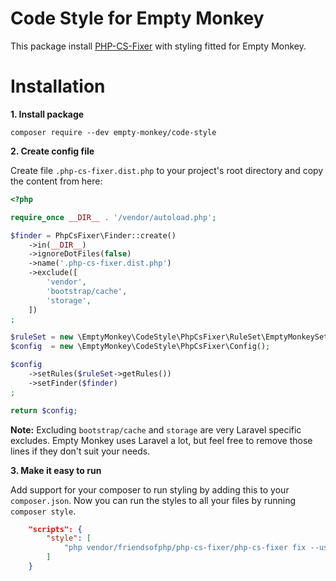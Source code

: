 # Code Style for Empty Monkey

This package install [PHP-CS-Fixer](https://github.com/FriendsOfPHP/PHP-CS-Fixer) with styling fitted for Empty Monkey.

# Installation

**1. Install package**

`composer require --dev empty-monkey/code-style`

**2. Create config file**

Create file `.php-cs-fixer.dist.php` to your project's root directory and copy the content from here:

```php
<?php

require_once __DIR__ . '/vendor/autoload.php';

$finder = PhpCsFixer\Finder::create()
    ->in(__DIR__)
    ->ignoreDotFiles(false)
    ->name('.php-cs-fixer.dist.php')
    ->exclude([
        'vendor',
        'bootstrap/cache',
        'storage',
    ])
;

$ruleSet = new \EmptyMonkey\CodeStyle\PhpCsFixer\RuleSet\EmptyMonkeySet();
$config  = new \EmptyMonkey\CodeStyle\PhpCsFixer\Config();

$config
    ->setRules($ruleSet->getRules())
    ->setFinder($finder)
;

return $config;
```

**Note:** Excluding `bootstrap/cache` and `storage` are very Laravel specific excludes. Empty Monkey uses Laravel a lot, but feel free to remove those lines if they don't suit your needs.

**3. Make it easy to run**

Add support for your composer to run styling by adding this to your `composer.json`. Now you can run the styles to all your files by running `composer style`.

```json
    "scripts": {
        "style": [
            "php vendor/friendsofphp/php-cs-fixer/php-cs-fixer fix --using-cache=no --config=.php-cs-fixer.dist.php -v"
        ]
    }
```
